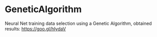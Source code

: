 # GeneticAlgorithm
Neural Net training data selection using a Genetic Algorithm, obtained results: https://goo.gl/hIydaV

